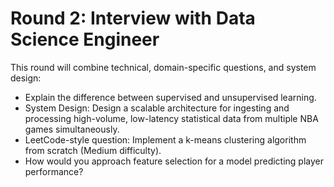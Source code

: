 # Round 2: Interview with Data Science Engineer 

This round will combine technical, domain-specific questions, and system design:

- Explain the difference between supervised and unsupervised learning.
- System Design: Design a scalable architecture for ingesting and processing high-volume, low-latency statistical data from multiple NBA games simultaneously.
- LeetCode-style question: Implement a k-means clustering algorithm from scratch (Medium difficulty).
- How would you approach feature selection for a model predicting player performance?
